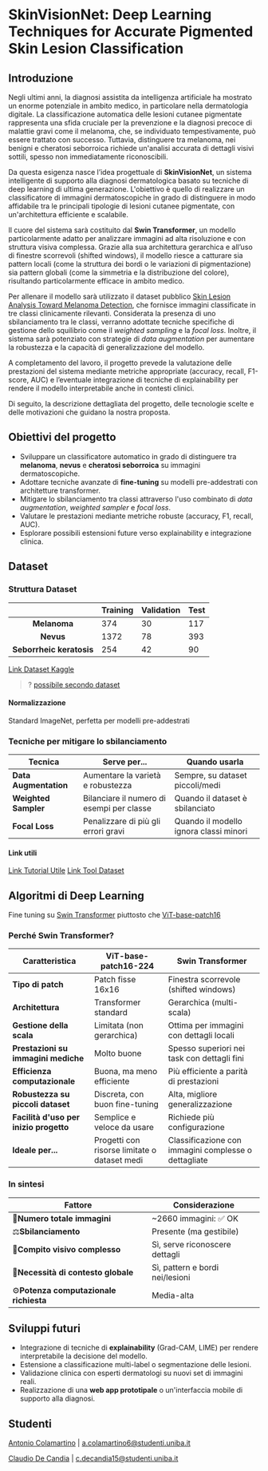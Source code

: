 # SkinVisionNet: Deep Learning Techniques for Accurate Pigmented Skin Lesion Classification

## Introduzione

Negli ultimi anni, la diagnosi assistita da intelligenza artificiale ha mostrato un enorme potenziale in ambito medico, in particolare nella dermatologia digitale. La classificazione automatica delle lesioni cutanee pigmentate rappresenta una sfida cruciale per la prevenzione e la diagnosi precoce di malattie gravi come il melanoma, che, se individuato tempestivamente, può essere trattato con successo. Tuttavia, distinguere tra melanoma, nei benigni e cheratosi seborroica richiede un'analisi accurata di dettagli visivi sottili, spesso non immediatamente riconoscibili.

Da questa esigenza nasce l’idea progettuale di **SkinVisionNet**, un sistema intelligente di supporto alla diagnosi dermatologica basato su tecniche di deep learning di ultima generazione. L'obiettivo è quello di realizzare un classificatore di immagini dermatoscopiche in grado di distinguere in modo affidabile tra le principali tipologie di lesioni cutanee pigmentate, con un'architettura efficiente e scalabile.

Il cuore del sistema sarà costituito dal **Swin Transformer**, un modello particolarmente adatto per analizzare immagini ad alta risoluzione e con struttura visiva complessa. Grazie alla sua architettura gerarchica e all’uso di finestre scorrevoli (shifted windows), il modello riesce a catturare sia pattern locali (come la struttura dei bordi o le variazioni di pigmentazione) sia pattern globali (come la simmetria e la distribuzione del colore), risultando particolarmente efficace in ambito medico.

Per allenare il modello sarà utilizzato il dataset pubblico [Skin Lesion Analysis Toward Melanoma Detection](https://www.kaggle.com/datasets/wanderdust/skin-lesion-analysis-toward-melanoma-detection), che fornisce immagini classificate in tre classi clinicamente rilevanti. Considerata la presenza di uno sbilanciamento tra le classi, verranno adottate tecniche specifiche di gestione dello squilibrio come il *weighted sampling* e la *focal loss*. Inoltre, il sistema sarà potenziato con strategie di *data augmentation* per aumentare la robustezza e la capacità di generalizzazione del modello.

A completamento del lavoro, il progetto prevede la valutazione delle prestazioni del sistema mediante metriche appropriate (accuracy, recall, F1-score, AUC) e l’eventuale integrazione di tecniche di explainability per rendere il modello interpretabile anche in contesti clinici.

Di seguito, la descrizione dettagliata del progetto, delle tecnologie scelte e delle motivazioni che guidano la nostra proposta.

## Obiettivi del progetto

- Sviluppare un classificatore automatico in grado di distinguere tra **melanoma**, **nevus** e **cheratosi seborroica** su immagini dermatoscopiche.
- Adottare tecniche avanzate di **fine-tuning** su modelli pre-addestrati con architetture transformer.
- Mitigare lo sbilanciamento tra classi attraverso l'uso combinato di *data augmentation*, *weighted sampler* e *focal loss*.
- Valutare le prestazioni mediante metriche robuste (accuracy, F1, recall, AUC).
- Esplorare possibili estensioni future verso explainability e integrazione clinica.

## Dataset

### Struttura Dataset

|                                | Training | Validation | Test |
| :----------------------------: | -------- | ---------- | ---- |
|       **Melanoma**       | 374      | 30         | 117  |
|        **Nevus**        | 1372     | 78         | 393  |
| **Seborrheic keratosis** | 254      | 42         | 90   |

[Link Dataset Kaggle](https://www.kaggle.com/datasets/wanderdust/skin-lesion-analysis-toward-melanoma-detection/)

> ? [possibile secondo dataset](https://challenge.isic-archive.com/data/)

#### Normalizzazione

Standard ImageNet, perfetta per modelli pre-addestrati

### Tecniche per mitigare lo sbilanciamento

| Tecnica                     | Serve per...                              | Quando usarla                          |
| --------------------------- | ----------------------------------------- | -------------------------------------- |
| **Data Augmentation** | Aumentare la varietà e robustezza        | Sempre, su dataset piccoli/medi        |
| **Weighted Sampler**  | Bilanciare il numero di esempi per classe | Quando il dataset è sbilanciato       |
| **Focal Loss**        | Penalizzare di più gli errori gravi      | Quando il modello ignora classi minori |

#### Link utili

[Link Tutorial Utile](https://github.com/sara-kassani/Medical-Image-Processing/blob/master/2.%20Kaggle-Full%20Preprocessing%20Tutorial.ipynb)
[Link Tool Dataset](https://github.com/dvschultz/dataset-tools)

## Algoritmi di Deep Learning

Fine tuning su [Swin Transformer](https://github.com/microsoft/Swin-Transformer) piuttosto che [ViT-base-patch16](https://hiya31.medium.com/vision-transformer-vs-swin-transformer-a-conceptual-comparison-6502d9b949f2)

### Perché Swin Transformer?

| Caratteristica                                | ViT-base-patch16-224                         | Swin Transformer                                     |
| --------------------------------------------- | -------------------------------------------- | ---------------------------------------------------- |
| **Tipo di patch**                       | Patch fisse 16x16                            | Finestra scorrevole (shifted windows)                |
| **Architettura**                        | Transformer standard                         | Gerarchica (multi-scala)                             |
| **Gestione della scala**                | Limitata (non gerarchica)                    | Ottima per immagini con dettagli locali              |
| **Prestazioni su immagini mediche**     | Molto buone                                  | Spesso superiori nei task con dettagli fini          |
| **Efficienza computazionale**           | Buona, ma meno efficiente                    | Più efficiente a parità di prestazioni             |
| **Robustezza su piccoli dataset**       | Discreta, con buon fine-tuning               | Alta, migliore generalizzazione                      |
| **Facilità d'uso per inizio progetto** | Semplice e veloce da usare                   | Richiede più configurazione                         |
| **Ideale per...**                       | Progetti con risorse limitate o dataset medi | Classificazione con immagini complesse o dettagliate |

### In sintesi

| Fattore                                        | Considerazione                   |
| ---------------------------------------------- | -------------------------------- |
| 🔢**Numero totale immagini**             | ~2660 immagini: ✅ OK            |
| ⚖️**Sbilanciamento**                   | Presente (ma gestibile)          |
| 🔬**Compito visivo complesso**           | Sì, serve riconoscere dettagli  |
| 🧠**Necessità di contesto globale**     | Sì, pattern e bordi nei/lesioni |
| ⚙️**Potenza computazionale richiesta** | Media-alta                       |

## Sviluppi futuri

- Integrazione di tecniche di **explainability** (Grad-CAM, LIME) per rendere interpretabile la decisione del modello.
- Estensione a classificazione multi-label o segmentazione delle lesioni.
- Validazione clinica con esperti dermatologi su nuovi set di immagini reali.
- Realizzazione di una **web app prototipale** o un'interfaccia mobile di supporto alla diagnosi.

## Studenti

[Antonio Colamartino](https://antoniocolamartino.it) | a.colamartino6@studenti.uniba.it

[Claudio De Candia](https://github.com/ClaudideCandia) | c.decandia15@studenti.uniba.it
